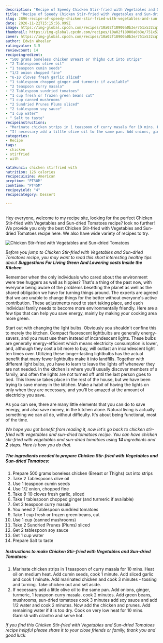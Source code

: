 ```yaml
---
description: "Recipe of Speedy Chicken Stir-fried with Vegetables and Sun-dried Tomatoes"
title: "Recipe of Speedy Chicken Stir-fried with Vegetables and Sun-dried Tomatoes"
slug: 2896-recipe-of-speedy-chicken-stir-fried-with-vegetables-and-sun-dried-tomatoes
date: 2020-11-22T15:15:56.099Z
image: https://img-global.cpcdn.com/recipes/10a02f18900a0b3e/751x532cq70/chicken-stir-fried-with-vegetables-and-sun-dried-tomatoes-recipe-main-photo.jpg
thumbnail: https://img-global.cpcdn.com/recipes/10a02f18900a0b3e/751x532cq70/chicken-stir-fried-with-vegetables-and-sun-dried-tomatoes-recipe-main-photo.jpg
cover: https://img-global.cpcdn.com/recipes/10a02f18900a0b3e/751x532cq70/chicken-stir-fried-with-vegetables-and-sun-dried-tomatoes-recipe-main-photo.jpg
author: Edwin Wheeler
ratingvalue: 3.5
reviewcount: 14
recipeingredient:
- "500 grams boneless chicken Breast or Thighs cut into strips"
- "2 Tablespoons olive oil"
- "1 teaspoon cumin seeds"
- "1/2 onion chopped fine"
- "8-10 cloves fresh garlic sliced"
- "1 tablespoon chopped ginger and turmeric if available"
- "2 teaspoon curry masala"
- "2 Tablespoon sundried tomatoes"
- "1 cup fresh or frozen green beans cut"
- "1 cup canned mushrooms"
- "2 Sundried Prunes Plums sliced"
- "2 tablespoon soy sauce"
- "1 cup water"
- " Salt to taste"
recipeinstructions:
- "Marinate chicken strips in 1 teaspoon of curry masala for 10 mins. Heat oil on medium heat. Add cumin seeds, cook 1 minute. Add sliced garlic and cook 1 minute. Add marinated chicken and cook 3 minutes - tossing and turning. Take chicken out and set aside."
- "If necessary add a little olive oil to the same pan. Add onions, ginger, turmeric, 1 teaspoon curry masala. cook 2 minutes. Add  green beans, mushrooms, sun-dried tomatoes cook 3 minutes add soy sauce and add 1/2 water and cook 2 minutes. Now add the chicken and prunes. Add remaining water if it is too dry. Cook on very low heat for 10 mins. Garnish with cilantro and serve hot."
categories:
- Recipe
tags:
- chicken
- stirfried
- with

katakunci: chicken stirfried with 
nutrition: 126 calories
recipecuisine: American
preptime: "PT30M"
cooktime: "PT45M"
recipeyield: "4"
recipecategory: Dessert

---
```

<br>
Hey everyone, welcome to my recipe site, looking for the perfect Chicken Stir-fried with Vegetables and Sun-dried Tomatoes recipe? look no further! We provide you only the best Chicken Stir-fried with Vegetables and Sun-dried Tomatoes recipe here. We also have wide variety of recipes to try.
<br>


![Chicken Stir-fried with Vegetables and Sun-dried Tomatoes](https://img-global.cpcdn.com/recipes/10a02f18900a0b3e/751x532cq70/chicken-stir-fried-with-vegetables-and-sun-dried-tomatoes-recipe-main-photo.jpg)

<i>Before you jump to Chicken Stir-fried with Vegetables and Sun-dried Tomatoes recipe, you may want to read this short interesting healthy tips about 
<strong>Suggestions For Living Green And Lowering costs Inside the Kitchen</strong>.</i>
</br>

Remember when the only individuals who cared about the environment were tree huggers as well as hippies? That's a thing of the past now, with everyone being aware of the problems besetting the planet as well as the shared obligation we have for turning things around. The experts are agreed that we are unable to change things for the better without everyone's active contribution. These adjustments need to start taking place, and each individual family needs to become more environmentally friendly. Here are a few tips that can help you save energy, mainly by making your cooking area more green.

Start out with changing the light bulbs. Obviously you shouldn't confine this to merely the kitchen. Compact fluorescent lightbulbs are generally energy-savers, and you must use them instead of incandescent lights. These bulbs are generally energy-efficient which means electricity consumption is lower, and, although they cost a bit more to buy, will outlast an incandescent light ten times over. Utilizing these longer-lasting lightbulbs has the actual benefit that many fewer lightbulbs make it into landfills. Together with different light bulbs, you have to learn to leave the lights off whenever they are not needed. In the kitchen is where you'll usually discover members of a family, and often the lights are not turned off until the last person goes to bed. This likewise takes place in the rest of the house, but we have been trying to save money in the kitchen. Make a habit of having the lights on only when they are necessary, and you'll be amazed at the amount of electricity you save.

As you can see, there are many little elements that you can do to save energy, and also save money, in the kitchen alone. Natural living is actually something we can all do, without difficulty. It's about being functional, most of the time.


<i>We hope you got benefit from reading it, now let's go back to chicken stir-fried with vegetables and sun-dried tomatoes recipe. You can have chicken stir-fried with vegetables and sun-dried tomatoes using <strong>14</strong> ingredients and <strong>2</strong> steps. Here is how you do that.
</i>

##### The ingredients needed to prepare Chicken Stir-fried with Vegetables and Sun-dried Tomatoes:

1. Prepare 500 grams boneless chicken (Breast or Thighs) cut into strips
1. Take 2 Tablespoons olive oil
1. Use 1 teaspoon cumin seeds
1. Use 1/2 onion, chopped fine
1. Take 8-10 cloves fresh garlic, sliced
1. Take 1 tablespoon chopped ginger (and turmeric if available)
1. Get 2 teaspoon curry masala
1. You need 2 Tablespoon sundried tomatoes
1. Take 1 cup fresh or frozen green beans, cut
1. Use 1 cup (canned mushrooms)
1. Take 2 Sundried Prunes (Plums) sliced
1. Get 2 tablespoon soy sauce
1. Get 1 cup water
1. Prepare  Salt to taste


##### Instructions to make Chicken Stir-fried with Vegetables and Sun-dried Tomatoes:

1. Marinate chicken strips in 1 teaspoon of curry masala for 10 mins. Heat oil on medium heat. Add cumin seeds, cook 1 minute. Add sliced garlic and cook 1 minute. Add marinated chicken and cook 3 minutes - tossing and turning. Take chicken out and set aside.
1. If necessary add a little olive oil to the same pan. Add onions, ginger, turmeric, 1 teaspoon curry masala. cook 2 minutes. Add  green beans, mushrooms, sun-dried tomatoes cook 3 minutes add soy sauce and add 1/2 water and cook 2 minutes. Now add the chicken and prunes. Add remaining water if it is too dry. Cook on very low heat for 10 mins. Garnish with cilantro and serve hot.


<i>If you find this Chicken Stir-fried with Vegetables and Sun-dried Tomatoes recipe helpful please share it to your close friends or family, thank you and good luck.</i>
